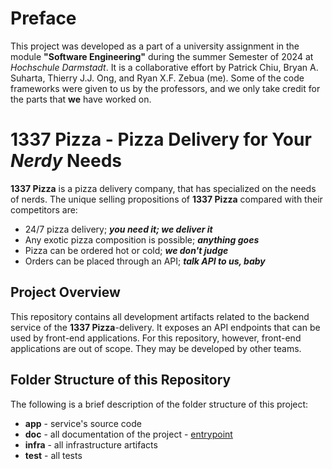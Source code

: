 # **Preface**

This project was developed as a part of a university assignment in the module **"Software Engineering"** during the summer Semester of 2024 at *Hochschule Darmstadt*. It is a collaborative effort by Patrick Chiu, Bryan A. Suharta, Thierry J.J. Ong, and Ryan X.F. Zebua (me). Some of the code frameworks were given to us by the professors, and we only take credit for the parts that **we** have worked on.

# **1337 Pizza** - Pizza Delivery for Your *Nerdy* Needs

**1337 Pizza** is a pizza delivery company, that has specialized on the needs of nerds.
The unique selling propositions of **1337 Pizza** compared with their competitors are: 
- 24/7 pizza delivery; ***you need it; we deliver it***
- Any exotic pizza composition is possible; ***anything goes***
- Pizza can be ordered hot or cold; ***we don't judge***
- Orders can be placed through an API; ***talk API to us, baby***


## Project Overview
This repository contains all development artifacts related to the backend service of the **1337 Pizza**-delivery. It exposes an API endpoints that can be used by front-end applications. For this repository, however, front-end applications are out of scope. They may be developed by other teams.


## Folder Structure of this Repository
The following is a brief description of the folder structure of this project:
- **app** - service's source code
- **doc** - all documentation of the project - [entrypoint](doc/README.md)
- **infra** - all infrastructure artifacts
- **test** - all tests 


